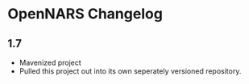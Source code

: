# OpenNARS Changelog

## 1.7

* Mavenized project
* Pulled this project out into its own seperately versioned repository.
